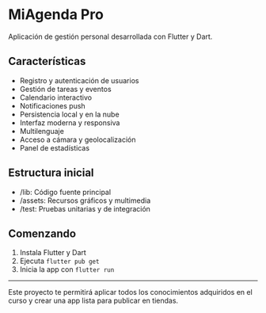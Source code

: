 # MiAgenda Pro

Aplicación de gestión personal desarrollada con Flutter y Dart.

## Características
- Registro y autenticación de usuarios
- Gestión de tareas y eventos
- Calendario interactivo
- Notificaciones push
- Persistencia local y en la nube
- Interfaz moderna y responsiva
- Multilenguaje
- Acceso a cámara y geolocalización
- Panel de estadísticas

## Estructura inicial
- /lib: Código fuente principal
- /assets: Recursos gráficos y multimedia
- /test: Pruebas unitarias y de integración

## Comenzando
1. Instala Flutter y Dart
2. Ejecuta `flutter pub get`
3. Inicia la app con `flutter run`

---
Este proyecto te permitirá aplicar todos los conocimientos adquiridos en el curso y crear una app lista para publicar en tiendas.
